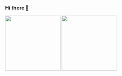 ### Hi there 👋

<p align="left">
<a href="https://github.com/gigihridho">
  <img height="180em" src="https://github-readme-stats-eight-theta.vercel.app/api?username=gigihridho&show_icons=true&theme=algolia&include_all_commits=true&count_private=true"/>
  <img height="180em" src="https://github-readme-stats-eight-theta.vercel.app/api/top-langs/?username=gigihridho&layout=compact&langs_count=8&theme=algolia"/>
</a>
</p>
<!--
**gigihridho/gigihridho** is a ✨ _special_ ✨ repository because its `README.md` (this file) appears on your GitHub profile.

Here are some ideas to get you started:

- 🔭 I’m currently working on ...
- 🌱 I’m currently learning ...
- 👯 I’m looking to collaborate on ...
- 🤔 I’m looking for help with ...
- 💬 Ask me about ...
- 📫 How to reach me: ...
- 😄 Pronouns: ...
- ⚡ Fun fact: ...
-->
